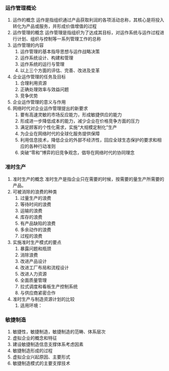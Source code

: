### 运作管理概论
1. 运作的概念
   运作是指组织通过产品获取利润的各项活动总称，其核心是将投入转化为产品或服务，并形成价值增值的过程
2. 运作管理的概念
   运作管理是指组织为了达成其目标，对运作系统与运作过程进行计划、组织与控制等一系列管理工作的总称
3. 运作管理的内容
   1. 运作管理的基本指导思想与运作战略决策
   2. 运作系统设计、构建和管理
   3. 运作系统的运行与管理
   4. 以上三个方面的评估、完善、改进及变革
4. 企业运作管理的任务及目标
   1. 合理利用资源
   2. 正确处理效率与效益问题
   3. 竞争优势
5. 企业运作管理的意义与作用
6. 网络时代对企业运作管理提出的新要求
   1. 要有高速灵敏的市场反应能力，形成敏捷供应的能力
   2. 形成进一步降低成本的能力，减少企业在价格竞争方面的压力
   3. 满足顾客的个性化需求，实施“大规模定制化”生产
   4. 为企业在网络时代的全球化服务提供保障
   5. 利用信息技术，降低企业的外部不经济性，回应全球生态保护的要求和相应的各种行动准则
   6. 突破“零和”博弈的旧竞争观念，倡导在网络时代的协同理念
### 准时生产
1. 准时生产的概念
   准时生产是指企业只在需要的时候，按需要的量生产所需要的产品。
2. 可被消除的浪费的种类
   1. 过量生产的浪费
   2. 等待时间的浪费
   3. 运输的浪费
   4. 库存的浪费
   5. 有产品缺陷的浪费
   6. 多余动作的浪费
   7. 过程的浪费
3. 实施准时生产模式的要点
   1. 暴露问题和瓶颈
   2. 消除浪费
   3. 改进产品设计
   4. 改进工厂布局和流程设计
   5. 改进人力资源
   6. 全面质量管理
   7. 拉式调度和看板生产控制系统
   8. 与供应商紧密合作
4. 准时生产与制造资源计划的比较
   1. 适用环境：
### 敏捷制造
1. 敏捷性，敏捷制造，敏捷制造的范畴、体系层次
2. 虚拟企业的概念和特征
3. 建设敏捷制造信息支撑体系考虑因素
4. 敏捷制造形成的过程
5. 虚拟企业兴起原因、主要形式
6. 敏捷制造模式的主要支撑技术